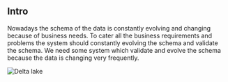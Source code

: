
## Intro
Nowadays the schema of the data is constantly evolving and changing because of business needs. To cater all the business requirements and problems the system should constantly evolving the schema and validate the schema. We need some system which validate and evolve the schema because the data is changing very frequently.


![Delta lake](https://github.com/gurditsingh/blog/blob/gh-pages/_screenshots/dl_ep3.jpg?raw=true)

<!--stackedit_data:
eyJoaXN0b3J5IjpbMTQxMTkzNzY1MSwtMTY0MzI2MTY0MywtMT
kyODAwNzQ4OSw3NDcwNTkwNzksNjcxNTI4NTE1LC02OTE4MTc4
NDQsMTI1NTEwODYsLTMwMjIxMzU2OSwtNjY3NTE4NTAzLC0xNj
cwMjg1MzcyLDIwOTU5NDc1NzgsMTI2MDAxMjIyMywxMjUwNTU2
ODUwLDYxOTg2MjU5MiwtMTc1NzQyMzQ0NiwtMTgxNzIxOTQsMj
ExNDIxNTU5NCwxMDQ2NjIxNCwtMTMwNTUyMzU2NywtMTQ1OTky
NzU3NV19
-->
